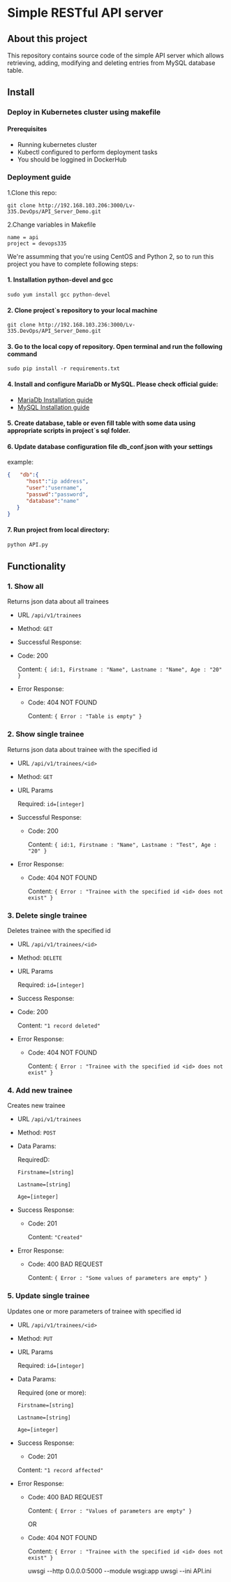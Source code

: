 # Simple RESTful API server
## About this project
 This repository contains source code of the simple API server which allows retrieving, adding, modifying and deleting entries from MySQL database table.
## Install
### Deploy in Kubernetes cluster using makefile
#### Prerequisites
- Running kubernetes cluster
- Kubectl configured to perform deployment tasks
- You should be loggined in DockerHub

### Deployment guide

1.Clone this repo: 

 `git clone http://192.168.103.206:3000/Lv-335.DevOps/API_Server_Demo.git`

2.Change variables in Makefile

 ```
 name = api
 project = devops335
 ```




We're assumming that you're using CentOS and Python 2, so to run this project you have to complete following steps:
#### 1. Installation python-devel and gcc
 `sudo yum install gcc python-devel`
#### 2. Clone project\`s repository to your local machine
  `git clone http://192.168.103.236:3000/Lv-335.DevOps/API_Server_Demo.git`
#### 3. Go to the local copy of repository. Open terminal and run the following command
  `sudo pip install -r requirements.txt`
#### 4. Install and configure MariaDb or MySQL. Please check official guide:
* [MariaDb Installation guide ](https://mariadb.com/kb/en/library/getting-installing-and-upgrading-mariadb/)
* [MySQL Installation guide](https://dev.mysql.com/doc/refman/8.0/en/installing.html)

#### 5. Create database, table or even fill table with some data using appropriate scripts in project\`s sql folder.

#### 6. Update database configuration file db_conf.json with your settings
example:
```json
{   "db":{
      "host":"ip address",
      "user":"username",
      "passwd":"password",
      "database":"name"
   }
}
```
#### 7. Run project from local directory:
```bash
python API.py
```
## Functionality
### 1. Show all
Returns json data about all trainees
* URL
    `/api/v1/trainees`

* Method:
    `GET`
*  Successful Response:
  * Code: 200

    Content: `{ id:1, Firstname : "Name", Lastname : "Name", Age : "20" }`
* Error Response:
  * Code: 404 NOT FOUND

    Content: `{ Error : "Table is empty" }`

### 2. Show single trainee
Returns json data about trainee with the specified id
* URL
    `/api/v1/trainees/<id>`

* Method:
    `GET`
* URL Params

    Required:
    `id=[integer]`

*  Successful Response:

      * Code: 200

        Content: `{ id:1, Firstname : "Name", Lastname : "Test", Age : "20" }`
* Error Response:
    * Code: 404 NOT FOUND

      Content: `{ Error : "Trainee with the specified id <id> does not exist" }`

### 3. Delete single trainee
Deletes trainee with the specified id
* URL  `/api/v1/trainees/<id>`

* Method:
`DELETE`
* URL Params

  Required:
`id=[integer]`

*  Success Response:

  * Code: 200

    Content: `"1 record deleted"`
* Error Response:
  * Code: 404 NOT FOUND

    Content: `{ Error : "Trainee with the specified id <id> does not exist" }`

### 4. Add new trainee
Creates new  trainee
* URL  `/api/v1/trainees`

* Method:
    `POST`
* Data Params:

    RequiredD:

    `Firstname=[string]`

    `Lastname=[string]`

    `Age=[integer]`

*  Success Response:
    * Code: 201

        Content: `"Created"`
* Error Response:
    * Code: 400 BAD REQUEST

        Content: `{ Error : "Some values of parameters are empty" }`

### 5. Update single trainee
Updates one or more parameters of trainee with specified id
* URL  `/api/v1/trainees/<id>`

* Method: `PUT`
* URL Params

  Required:
`id=[integer]`

* Data Params:

    Required (one or more):

    `Firstname=[string]`

    `Lastname=[string]`

    `Age=[integer]`

*  Success Response:
    * Code: 201

    Content: `"1 record affected"`
* Error Response:
    * Code: 400 BAD REQUEST

        Content: `{ Error : "Values of parameters are empty" }`

        OR
    * Code: 404 NOT FOUND

       Content: `{ Error : "Trainee with the specified id <id> does not exist" }`
       
       uwsgi --http 0.0.0.0:5000 --module wsgi:app
       uwsgi --ini API.ini